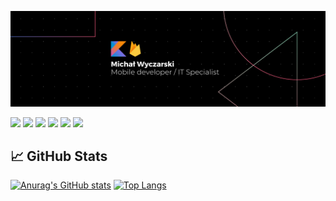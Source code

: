 
[![Header](https://raw.githubusercontent.com/RedC4ke/Redc4ke/main/Banner.png "Header")](https://www.linkedin.com/in/micha%C5%82-wyczarski/)

[![](https://img.shields.io/badge/OS-Windows-orange)](https://www.microsoft.com/pl-pl/windows/)
[![](https://img.shields.io/badge/IDE-IntelliJ_kit-orange)](https://www.jetbrains.com/)
[![](https://img.shields.io/badge/Code-Kotlin-orange)](https://kotlinlang.org/)
[![](https://img.shields.io/badge/Code-Python-orange)](https://www.python.org/)
[![](https://img.shields.io/badge/Tools-PostgreSQL-orange)](https://www.postgresql.org/)
[![](https://img.shields.io/badge/Tools-Firebase-orange)](https://firebase.google.com/)

## 📈 GitHub Stats

[![Anurag's GitHub stats](https://github-readme-stats.vercel.app/api?username=Redc4ke&count_private=true&show_icons=true&theme=vision-friendly-dark&line_height=20)](https://github.com/anuraghazra/github-readme-stats)
[![Top Langs](https://github-readme-stats.vercel.app/api/top-langs/?username=Redc4ke&count_private=true&show_icons=true&theme=vision-friendly-dark)](https://github.com/anuraghazra/github-readme-stats)

